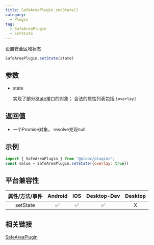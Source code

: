 ```yaml
---
title: SafeAreaPlugin.setState()
category:
  - Plugin
tag:
  - SafeAreaPlugin
  - setState 
---
```


设置安全区域状态

```js
SafeAreaPlugin.setState(state)
```

## 参数

  - state

    实现了部分[State](../../interface/state/index.md)接口的对象；
    合法的属性列表包括:`[overlay]`

## 返回值

  - 一个Promise对象， resolve兑现null

## 示例
```js
import { SafeAreaPlugin } from "@plaoc/plugins";
const value = SafeAreaPlugin.setState({overlay: true})
```


## 平台兼容性

| 属性/方法/事件 | Android | IOS | Desktop-Dev | Desktop |
|:------------:|:-------:|:---:|:-----------:|:-------:|
| setState     | ✅       | ✅  | ✅          | X       |

## 相关链接

[SafeAreaPlugin](./index.md)


